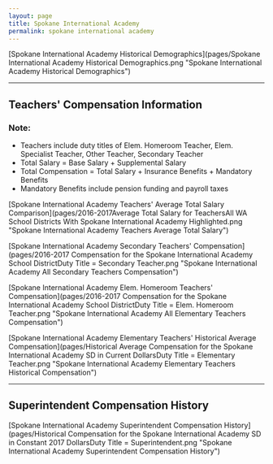 ```yaml
---
layout: page
title: Spokane International Academy
permalink: spokane international academy
---
```



[Spokane International Academy Historical Demographics](pages/Spokane International Academy Historical Demographics.png "Spokane International Academy Historical Demographics")

___

## Teachers' Compensation Information
### Note:
- Teachers include duty titles of Elem. Homeroom Teacher, Elem. Specialist Teacher, Other Teacher, Secondary Teacher
- Total Salary = Base Salary + Supplemental Salary
- Total Compensation = Total Salary + Insurance Benefits + Mandatory Benefits
- Mandatory Benefits include pension funding and payroll taxes

[Spokane International Academy Teachers' Average Total Salary Comparison](pages/2016-2017Average Total Salary for TeachersAll WA School Districts With Spokane International Academy Highlighted.png "Spokane International Academy Teachers Average Total Salary")

[Spokane International Academy Secondary Teachers' Compensation](pages/2016-2017 Compensation for the Spokane International Academy School DistrictDuty Title = Secondary Teacher.png "Spokane International Academy All Secondary Teachers Compensation")

[Spokane International Academy Elem. Homeroom Teachers' Compensation](pages/2016-2017 Compensation for the Spokane International Academy School DistrictDuty Title = Elem. Homeroom Teacher.png "Spokane International Academy All Elementary Teachers Compensation")

[Spokane International Academy Elementary Teachers' Historical Average Compensation](pages/Historical Average Compensation for the Spokane International Academy SD in Current DollarsDuty Title = Elementary Teacher.png "Spokane International Academy Elementary Teachers Historical Compensation")


___

## Superintendent Compensation History

[Spokane International Academy Superintendent Compensation History](pages/Historical Compensation for the Spokane International Academy SD in Constant 2017 DollarsDuty Title = Superintendent.png "Spokane International Academy Superintendent Compensation History")

